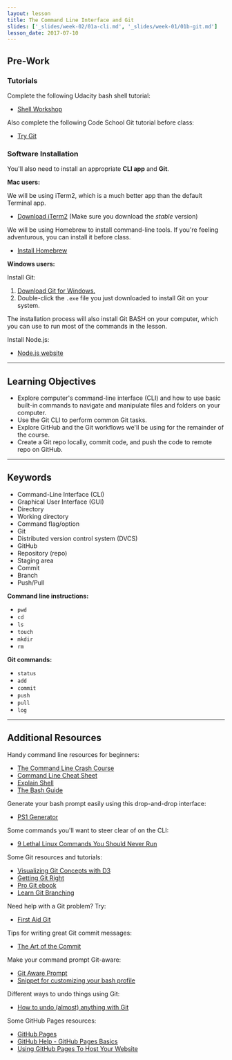 ```yaml
---
layout: lesson
title: The Command Line Interface and Git
slides: ['_slides/week-02/01a-cli.md', '_slides/week-01/01b-git.md']
lesson_date: 2017-07-10
---
```


## Pre-Work

### Tutorials

Complete the following Udacity bash shell tutorial:

- [Shell Workshop](https://www.udacity.com/course/shell-workshop--ud206)

Also complete the following Code School Git tutorial before class:

- [Try Git](https://try.github.io/)

### Software Installation

You'll also need to install an appropriate **CLI app** and **Git**.

**Mac users:**

We will be using iTerm2, which is a much better app than the default Terminal app.

- [Download iTerm2](https://www.iterm2.com/downloads.html) (Make sure you download the _stable_ version)

We will be using Homebrew to install command-line tools. If you're feeling adventurous, you can install it before class.

- [Install Homebrew](https://brew.sh/)

**Windows users:**

Install Git:

1. [Download Git for Windows.](https://git-scm.com/download/win)
2. Double-click the `.exe` file you just downloaded to install Git on your system.

The installation process will also install Git BASH on your computer, which you can use to run most of the commands in the lesson.

Install Node.js:

- [Node.js website](https://nodejs.org/en/)

---

## Learning Objectives

- Explore computer's command-line interface (CLI) and how to use basic built-in commands to navigate and manipulate files and folders on your computer.
- Use the Git CLI to perform common Git tasks.
- Explore GitHub and the Git workflows we'll be using for the remainder of the course.
- Create a Git repo locally, commit code, and push the code to remote repo on GitHub.

---

## Keywords

- Command-Line Interface (CLI)
- Graphical User Interface (GUI)
- Directory
- Working directory
- Command flag/option
- Git
- Distributed version control system (DVCS)
- GitHub
- Repository (repo)
- Staging area
- Commit
- Branch
- Push/Pull

**Command line instructions:**

- `pwd`
- `cd`
- `ls`
- `touch`
- `mkdir`
- `rm`

**Git commands:**

- `status`
- `add`
- `commit`
- `push`
- `pull`
- `log`

---

## Additional Resources

Handy command line resources for beginners:

- [The Command Line Crash Course](http://cli.learncodethehardway.org/book/)
- [Command Line Cheat Sheet](http://www.git-tower.com/blog/command-line-cheat-sheet/)
- [Explain Shell](https://explainshell.com/)
- [The Bash Guide](http://www.bash.academy/)

Generate your bash prompt easily using this drop-and-drop interface:

- [PS1 Generator](http://bashrcgenerator.com/)

Some commands you'll want to steer clear of on the CLI:

- [9 Lethal Linux Commands You Should Never Run](http://www.makeuseof.com/tag/9-lethal-linux-commands-never-run/)

Some Git resources and tutorials:

- [Visualizing Git Concepts with D3](https://onlywei.github.io/explain-git-with-d3/)
- [Getting Git Right](https://www.atlassian.com/git/)
- [Pro Git ebook](http://git-scm.com/book/en/v2)
- [Learn Git Branching](http://pcottle.github.io/learnGitBranching/)

Need help with a Git problem? Try:

- [First Aid Git](http://firstaidgit.io/#/)

Tips for writing great Git commit messages:

- [The Art of the Commit](http://alistapart.com/article/the-art-of-the-commit)

Make your command prompt Git-aware:

- [Git Aware Prompt](https://github.com/jimeh/git-aware-prompt)
- [Snippet for customizing your bash profile](https://gist.github.com/mandiwise/8112fb0668f4801cc3f9)

Different ways to undo things using Git:

- [How to undo (almost) anything with Git](https://github.com/blog/2019-how-to-undo-almost-anything-with-git)

Some GitHub Pages resources:

- [GitHub Pages](https://pages.github.com/)
- [GitHub Help - GitHub Pages Basics](https://help.github.com/categories/github-pages-basics/)
- [Using GitHub Pages To Host Your Website](http://blog.teamtreehouse.com/using-github-pages-to-host-your-website)
